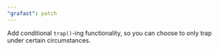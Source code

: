 ```yaml
---
"grafast": patch
---
```


Add conditional `trap()`-ing functionality, so you can choose to only trap under
certain circumstances.
